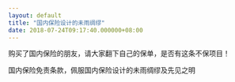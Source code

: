 ```yaml
---
layout: default
title: "国内保险设计的未雨绸缪"
date: 2018-07-24T09:17:40.000000+08:00
---
```


购买了国内保险的朋友，请大家翻下自己的保单，是否有这条不保项目！


国内保险免责条款，佩服国内保险设计的未雨绸缪及先见之明

